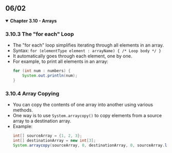 ## 06/02

<details open>
  <summary><strong>Chapter 3.10 - Arrays</strong></summary>

  ### 3.10.3 The "for each" Loop
  - The "for each" loop simplifies iterating through all elements in an array.
  - Syntax: `for (elementType element : arrayName) { /* Loop body */ }`
  - It automatically goes through each element, one by one.
  - For example, to print all elements in an array:
    ```java
    for (int num : numbers) {
        System.out.println(num);
    }
    ```

  ### 3.10.4 Array Copying
  - You can copy the contents of one array into another using various methods.
  - One way is to use `System.arraycopy()` to copy elements from a source array to a destination array.
  - Example:
    ```java
    int[] sourceArray = {1, 2, 3};
    int[] destinationArray = new int[3];
    System.arraycopy(sourceArray, 0, destinationArray, 0, sourceArray.length);
    ```


</details>
